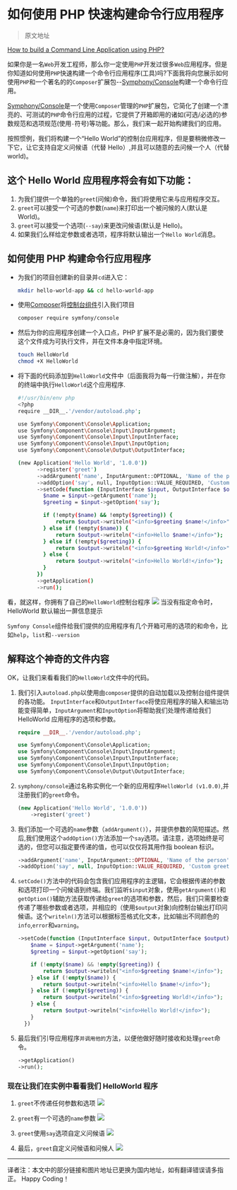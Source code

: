 # 如何使用 PHP 快速构建命令行应用程序

> 原文地址

[How to build a Command Line Application using PHP?](https://www.kerneldev.com/2017/12/16/how-to-build-a-command-line-application-using-php/)

如果你是一名`Web`开发工程师，那么你一定使用`PHP`开发过很多`Web`应用程序。但是你知道如何使用`PHP`快速构建一个命令行应用程序(工具)吗?下面我将向您展示如何使用`PHP`和一个著名的的`Composer`扩展包--[Symphony/Console](https://packagist.org/packages/symfony/console)构建一个命令行应用。

[Symphony/Console](https://packagist.org/packages/symfony/console)是一个使用`Composer`管理的`PHP`扩展包，它简化了创建一个漂亮的、可测试的`PHP`命令行应用的过程，它提供了开箱即用的诸如(可选/必选的)参数规范和选项规范(使用`-`符号)等功能。那么，我们来一起开始构建我们的应用。

按照惯例，我们将构建一个“Hello World”的控制台应用程序，但是要稍微修改一下它，让它支持自定义问候语（代替 Hello）,并且可以随意的去问候一个人（代替 world)。

## 这个 Hello World 应用程序将会有如下功能：

1. 为我们提供一个单独的`greet`(问候)命令，我们将使用它来与应用程序交互。
2. `greet`可以接受一个可选的参数(`name`)来打印出一个被问候的人(默认是 World)。
3. `greet`可以接受一个选项(`--say`)来更改问候语(默认是 Hello)。
4. 如果我们么样给定参数或者选项，程序将默认输出一个`Hello World`消息。

## 如何使用 PHP 构建命令行应用程序

- 为我们的项目创建新的目录并`cd`进入它：

  ```bash
  mkdir hello-world-app && cd hello-world-app
  ```

- 使用[Composer](https://pkg.phpcomposer.com/)将[控制台组件](https://packagist.org/packages/symfony/console)引入我们项目

  ```bash
  composer require symfony/console
  ```

- 然后为你的应用程序创建一个入口点，PHP 扩展不是必需的，因为我们要使这个文件成为可执行文件，并在文件本身中指定环境。

  ```bash
  touch HelloWorld
  chmod +X HelloWorld
  ```

- 将下面的代码添加到`HelloWorld`文件中（后面我将为每一行做注解），并在你的终端中执行`HelloWorld`这个应用程序.

  ```bash
  #!/usr/bin/env php
  <?php
  require __DIR__.'/vendor/autoload.php';

  use Symfony\Component\Console\Application;
  use Symfony\Component\Console\Input\InputArgument;
  use Symfony\Component\Console\Input\InputInterface;
  use Symfony\Component\Console\Input\InputOption;
  use Symfony\Component\Console\Output\OutputInterface;

  (new Application('Hello World', '1.0.0'))
        ->register('greet')
        ->addArgument('name', InputArgument::OPTIONAL, 'Name of the person')
        ->addOption('say', null, InputOption::VALUE_REQUIRED, 'Custom greeting')
        ->setCode(function (InputInterface $input, OutputInterface $output) {
          $name = $input->getArgument('name');
          $greeting = $input->getOption('say');

          if (!empty($name) && !empty($greeting)) {
              return $output->writeln("<info>$greeting $name!</info>");
          } else if (!empty($name)) {
              return $output->writeln("<info>Hello $name!</info>");
          } else if (!empty($greeting)) {
              return $output->writeln("<info>$greeting World!</info>");
          } else {
              return $output->writeln("<info>Hello World!</info>");
          }
        })
        ->getApplication()
        ->run();
  ```

看，就这样，你拥有了自己的`HelloWorld`控制台程序
![](https://graph.linganmin.cn/190720/6e38104d523a479a28183f4bc9eb3aed?x-oss-process=image/format,webp/quality,q_60)
当没有指定命令时，HelloWorld 默认输出一屏信息提示

`Symfony Console`组件给我们提供的应用程序有几个开箱可用的选项的和命令，比如`help`，`list`和`--version`

## 解释这个神奇的文件内容

OK，让我们来看看我们的`HelloWorld`文件中的代码。

1. 我们引入`autoload.php`以使用由`composer`提供的自动加载以及控制台组件提供的各功能。
   `InputInterface`和`OutputInterface`将使应用程序的输入和输出功能变得简单，`InputArgument`和`InputOption`将帮助我们处理传递给我们 HelloWorld 应用程序的选项和参数。

   ```php
   require __DIR__.'/vendor/autoload.php';

   use Symfony\Component\Console\Application;
   use Symfony\Component\Console\Input\InputArgument;
   use Symfony\Component\Console\Input\InputInterface;
   use Symfony\Component\Console\Input\InputOption;
   use Symfony\Component\Console\Output\OutputInterface;
   ```

2. `symphony/console`通过名称实例化一个新的应用程序`HelloWorld (v1.0.0)`,并注册我们的`greet`命令。

   ```php
   (new Application('Hello World', '1.0.0'))
       ->register('greet')
   ```

3. 我们添加一个可选的`name`参数（`addArgument()`），并提供参数的简短描述。然后,我们使用这个`addOption()`方法添加一个`say`选项。请注意，选项始终是可选的，但您可以指定要传递的值，也可以仅仅将其用作指 boolean 标识。

   ```php
   ->addArgument('name', InputArgument::OPTIONAL, 'Name of the person')
   ->addOption('say', null, InputOption::VALUE_REQUIRED, 'Custom greeting')
   ```

4. `setCode()`方法中的代码会包含我们应用程序的主逻辑，它会根据传递的参数和选项打印一个问候语到终端。我们监听`$input`对象，使用`getArgument()`和`getOption()`辅助方法获取传递给`greet`的选项和参数，然后，我们只需要检查传递了哪些参数或者选项，并相应的（使用`$output`对象)向控制台输出打印问候语。这个`writeln()`方法可以根据标签格式化文本，比如输出不同颜色的`info`,`error`和`warning`。

   ```php
   ->setCode(function (InputInterface $input, OutputInterface $output) {
       $name = $input->getArgument('name');
       $greeting = $input->getOption('say');

       if (!empty($name) && !empty($greeting)) {
           return $output->writeln("<info>$greeting $name!</info>");
       } else if (!empty($name)) {
           return $output->writeln("<info>Hello $name!</info>");
       } else if (!empty($greeting)) {
           return $output->writeln("<info>$greeting World!</info>");
       } else {
           return $output->writeln("<info>Hello World!</info>");
       }
     })
   ```

5. 最后我们引导应用程序`并调用他的`方法，以便他做好随时接收和处理`greet`命令。

   ```php
   ->getApplication()
   ->run();
   ```

### 现在让我们在实例中看看我们 HelloWorld 程序

1. `greet`不传递任何参数和选项
   ![](https://graph.linganmin.cn/190720/11dc94583e3ada59e45c157b072946ae?x-oss-process=image/format,webp/quality,q_60)

2. `greet`有一个可选的`name`参数
   ![](https://graph.linganmin.cn/190720/af458731b3a04003d4a405d116caf523?x-oss-process=image/format,webp/quality,q_60)

3. `greet`使用`say`选项自定义问候语
   ![](https://graph.linganmin.cn/190720/2d2e07f7763ac40c09b0456221741c92?x-oss-process=image/format,webp/quality,q_60)

4. 最后，`greet`自定义问候语和问候人
   ![](https://graph.linganmin.cn/190720/9ef416aabde7f3dfb9641f3929fc4846?x-oss-process=image/format,webp/quality,q_60)

---

译者注：本文中的部分链接和图片地址已更换为国内地址，如有翻译错误请多指正。
Happy Coding！
